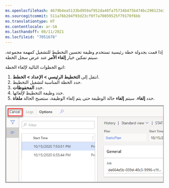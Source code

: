 ```yaml
---
ms.openlocfilehash: 4679b4ea5133bd959af952da40fa75734b475b474bc290123e33382d31525f92
ms.sourcegitcommit: 511a76b204f93d23cf9f7a70059525f79170f6bb
ms.translationtype: HT
ms.contentlocale: ar-SA
ms.lasthandoff: 08/11/2021
ms.locfileid: "7051678"
---
```

إذا قمت بجدولة خطة رئيسية تستخدم وظيفة تحسين التخطيط للتشغيل كمهمة مجموعة، سيتم تمكين خيار **إلغاء الأمر** عند عرض سجل الخطة. 

اتبع الخطوات التالية لإلغاء الخطة:

1.  انتقل إلى **التخطيط الرئيسي > الإعداد > الخطط**.
2.  حدد الخطة المناسبة لتشغيل التخطيط.
3.  حدد **المحفوظات**.
4.  حدد وظيفة التخطيط لإلغائها.
5.  حدد **إلغاء**. سيتم **إلغاء** حالة الوظيفة حتى يتم إلغاء الوظيفة، ستصبح الحالة **ملغاة**. 

![لقطة شاشة لصفحة إلغاء المحددة من وظيفة التخطيط.](../media/cancel-ssm.png)
